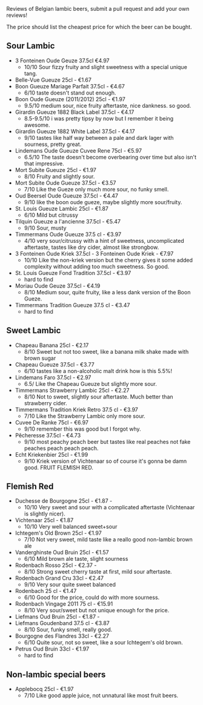 Reviews of Belgian lambic beers, submit a pull request and add your own reviews!

The price should list the cheapest price for which the beer can be bought.

## Sour Lambic
* 3 Fonteinen Oude Geuze 37.5cl €4.97
  - 10/10 Sour fizzy fruity and slight sweetness with a special unique tang.
* Belle-Vue Gueuze 25cl - €1.67
* Boon Gueuze Mariage Parfait 37.5cl - €4.67
  - 6/10 taste doesn't stand out enough.
* Boon Oude Gueuze (2011/2012) 25cl - €1.97
  - 9.5/10 medium sour, nice fruity aftertaste, nice dankness. so good.
* Girardin Gueuze 1882 Black Label 37.5cl - €4.17
  - 8.5-9.5/10 i was pretty tipsy by now but I remember it being awesome.
* Girardin Gueuze 1882 White Label 37.5cl - €4.17
  - 9/10 tastes like half way between a pale and dark lager with sourness, pretty great.
* Lindemans Oude Gueuze Cuvee Rene 75cl - €5.97
  - 6.5/10 The taste doesn't become overbearing over time but also isn't that impressive.
* Mort Subite Gueuze 25cl - €1.97
  - 8/10 Fruity and slightly sour.
* Mort Subite Oude Gueuze 37.5cl - €3.57
  - 7/10 Like the Gueze only much more sour, no funky smell.
* Oud Beersel Oude Gueuze 37.5cl - €4.47
  - 9/10 like the boon oude gueze, maybe slightly more sour/fruity.
* St. Louis Gueuze Lambic 25cl - €1.87
  - 6/10 Mild but citrussy
* Tilquin Gueuze a l'ancienne 37.5cl - €5.47
  - 9/10 Sour, musty
* Timmermans Oude Gueuze 37.5 cl - €3.97
  - 4/10 very sour/citrussy with a hint of sweetness, uncomplicated aftertaste, tastes like dry cider, almost like strongbow.
* 3 Fonteinen Oude Kriek 37.5cl - 3 Fonteinen Oude Kriek - €7.97
  - 10/10 Like the non-kriek version but the cherry gives it some added complexity without adding too much sweetness. So good.
* St. Louis Gueuze Fond Tradition 37.5cl - €3.97
  - hard to find
* Moriau Oude Geuze 37.5cl - €4.19
  - 8/10 Medium sour, quite fruity, like a less dank version of the Boon Gueze.
* Timmermans Tradition Gueuze 37.5 cl - €3.47
  - hard to find

## Sweet Lambic
* Chapeau Banana 25cl - €2.17
  - 8/10 Sweet but not too sweet, like a banana milk shake made with brown sugar
* Chapeau Gueuze 37.5cl - €3.77
  - 6/10 tastes like a non-alcoholic malt drink how is this 5.5%!
* Lindemans Faro 37.5cl - €2.97
  - 6.5/ Like the Chapeau Gueuze but slightly more sour.
* Timmermans Strawberry Lambic 25cl - €2.27
  - 8/10 Not to sweet, slightly sour aftertaste. Much better than strawberry cider.
* Timmermans Tradition Kriek Retro 37.5 cl - €3.97
  - 7/10 Like the Strawberry Lambic only more sour.
* Cuvee De Ranke 75cl - €6.97
  - 9/10 remember this was good but I forgot why.
* Pêcheresse 37.5cl - €4.73
  - 9/10 most peachy peach beer but tastes like real peaches not fake peaches peach peach peach.
* Echt Kriekenbier 25cl - €1.99
  - 9/10 Kriek version of Vichtenaar so of course it's gonna be damn good. FRUIT FLEMISH RED.


## Flemish Red
* Duchesse de Bourgogne 25cl - €1.87 -
  - 10/10 Very sweet and sour with a complicated aftertaste (Vichtenaar is slightly nicer).
* Vichtenaar 25cl - €1.87
  - 10/10 Very well balanced sweet+sour
* Ichtegem's Old Brown 25cl - €1.97
  - 7/10 Not very sweet, mild taste like a reallo good non-lambic brown ale
* Vanderghinste Oud Bruin 25cl - €1.57
  - 6/10 Mild brown ale taste, slight sourness
* Rodenbach Rosso 25cl - €2.37 -
  - 8/10 Strong sweet cherry taste at first, mild sour aftertaste.
* Rodenbach Grand Cru 33cl - €2.47
  - 9/10 Very sour quite sweet balanced
* Rodenbach 25 cl - €1.47
  - 6/10 Good for the price, could do with more sourness.
* Rodenbach Vingage 2011 75 cl - €15.91
  - 8/10 Very sour/sweet but not unique enough for the price.
* Liefmans Oud Bruin 25cl - €1.87 -
* Liefmans Goudenband 37.5 cl - €3.87
  - 8/10 Sour, funky smell, really good.
* Bourgogne des Flandres 33cl - €2.27
  - 6/10 Quite sour, not so sweet, like a sour Ichtegem's old brown.
* Petrus Oud Bruin 33cl - €1.97
  - hard to find

## Non-lambic special beers
* Applebocq 25cl - €1.97
  - 7/10 Like good apple juice, not unnatural like most fruit beers.
